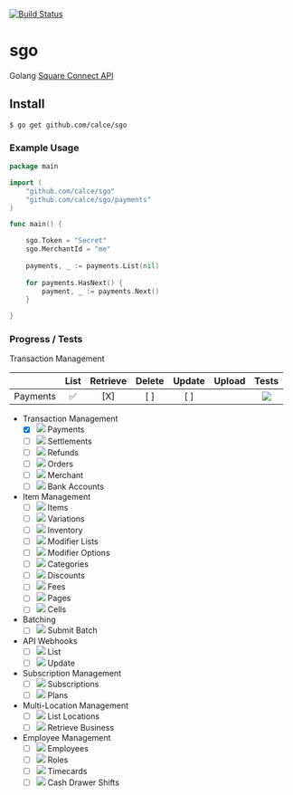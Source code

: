 [![Build Status](https://travis-ci.org/calce/sgo.svg)](https://travis-ci.org/calce/sgo)
# sgo
Golang [Square Connect API](https://connect.squareup.com)

## Install
```
$ go get github.com/calce/sgo
```

### Example Usage
```go
package main

import (
	"github.com/calce/sgo"
	"github.com/calce/sgo/payments"
)

func main() {

	sgo.Token = "Secret"
	sgo.MerchantId = "me"
	
	payments, _ := payments.List(nil)
	
	for payments.HasNext() {
		payment, _ := payments.Next()
	}

}
```
### Progress / Tests

Transaction Management

|              | List | Retrieve | Delete | Update | Upload | Tests |
|--------------|:----:|:--------:|:------:|:------:|:------:|:-----:|
| Payments     |  ✅ |    [X]   |  [ ]   |   [ ]  |        |    ![](http://progressed.io/bar/20)   |


* Transaction Management
	* [X] ![](http://progressed.io/bar/20) Payments
	* [ ] ![](http://progressed.io/bar/0) Settlements
	* [ ] ![](http://progressed.io/bar/0) Refunds
	* [ ] ![](http://progressed.io/bar/0) Orders
	* [ ] ![](http://progressed.io/bar/0) Merchant
	* [ ] ![](http://progressed.io/bar/0) Bank Accounts

* Item Management
	* [ ] ![](http://progressed.io/bar/0) Items
	* [ ] ![](http://progressed.io/bar/0) Variations
	* [ ] ![](http://progressed.io/bar/0) Inventory
	* [ ] ![](http://progressed.io/bar/0) Modifier Lists
	* [ ] ![](http://progressed.io/bar/0) Modifier Options
	* [ ] ![](http://progressed.io/bar/0) Categories
	* [ ] ![](http://progressed.io/bar/0) Discounts
	* [ ] ![](http://progressed.io/bar/0) Fees
	* [ ] ![](http://progressed.io/bar/0) Pages
	* [ ] ![](http://progressed.io/bar/0) Cells

* Batching
	* [ ] ![](http://progressed.io/bar/0) Submit Batch

* API Webhooks
	* [ ] ![](http://progressed.io/bar/0) List
	* [ ] ![](http://progressed.io/bar/0) Update

* Subscription Management
	* [ ] ![](http://progressed.io/bar/0) Subscriptions
	* [ ] ![](http://progressed.io/bar/0) Plans

* Multi-Location Management
	* [ ] ![](http://progressed.io/bar/0) List Locations
	* [ ] ![](http://progressed.io/bar/0) Retrieve Business

* Employee Management
	* [ ] ![](http://progressed.io/bar/0) Employees
	* [ ] ![](http://progressed.io/bar/0) Roles
	* [ ] ![](http://progressed.io/bar/0) Timecards
	* [ ] ![](http://progressed.io/bar/0) Cash Drawer Shifts